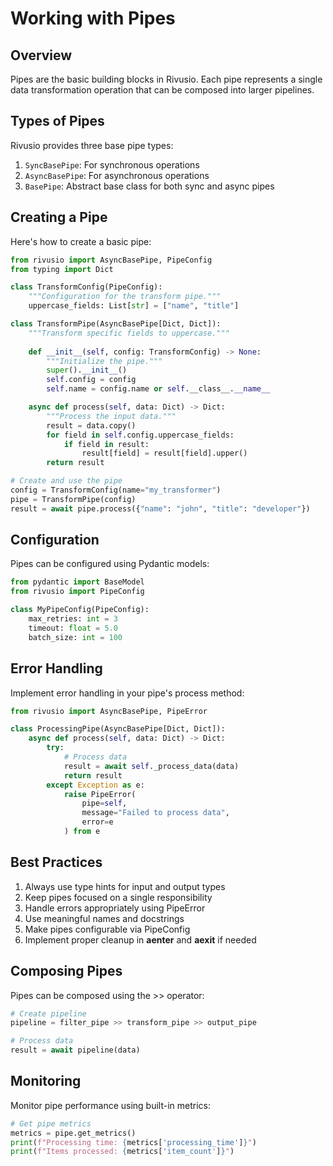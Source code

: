 # Working with Pipes

## Overview

Pipes are the basic building blocks in Rivusio. Each pipe represents a single data transformation operation that can be composed into larger pipelines.

## Types of Pipes

Rivusio provides three base pipe types:

1. `SyncBasePipe`: For synchronous operations
2. `AsyncBasePipe`: For asynchronous operations
3. `BasePipe`: Abstract base class for both sync and async pipes

## Creating a Pipe

Here's how to create a basic pipe:

```python
from rivusio import AsyncBasePipe, PipeConfig
from typing import Dict

class TransformConfig(PipeConfig):
    """Configuration for the transform pipe."""
    uppercase_fields: List[str] = ["name", "title"]

class TransformPipe(AsyncBasePipe[Dict, Dict]):
    """Transform specific fields to uppercase."""
    
    def __init__(self, config: TransformConfig) -> None:
        """Initialize the pipe."""
        super().__init__()
        self.config = config
        self.name = config.name or self.__class__.__name__

    async def process(self, data: Dict) -> Dict:
        """Process the input data."""
        result = data.copy()
        for field in self.config.uppercase_fields:
            if field in result:
                result[field] = result[field].upper()
        return result

# Create and use the pipe
config = TransformConfig(name="my_transformer")
pipe = TransformPipe(config)
result = await pipe.process({"name": "john", "title": "developer"})
```

## Configuration

Pipes can be configured using Pydantic models:

```python
from pydantic import BaseModel
from rivusio import PipeConfig

class MyPipeConfig(PipeConfig):
    max_retries: int = 3
    timeout: float = 5.0
    batch_size: int = 100
```

## Error Handling

Implement error handling in your pipe's process method:

```python
from rivusio import AsyncBasePipe, PipeError

class ProcessingPipe(AsyncBasePipe[Dict, Dict]):
    async def process(self, data: Dict) -> Dict:
        try:
            # Process data
            result = await self._process_data(data)
            return result
        except Exception as e:
            raise PipeError(
                pipe=self,
                message="Failed to process data",
                error=e
            ) from e
```

## Best Practices

1. Always use type hints for input and output types
2. Keep pipes focused on a single responsibility
3. Handle errors appropriately using PipeError
4. Use meaningful names and docstrings
5. Make pipes configurable via PipeConfig
6. Implement proper cleanup in __aenter__ and __aexit__ if needed

## Composing Pipes

Pipes can be composed using the >> operator:

```python
# Create pipeline
pipeline = filter_pipe >> transform_pipe >> output_pipe

# Process data
result = await pipeline(data)
```

## Monitoring

Monitor pipe performance using built-in metrics:

```python
# Get pipe metrics
metrics = pipe.get_metrics()
print(f"Processing time: {metrics['processing_time']}")
print(f"Items processed: {metrics['item_count']}")
```

